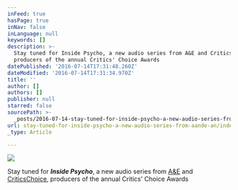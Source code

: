 ```yaml
---
inFeed: true
hasPage: true
inNav: false
inLanguage: null
keywords: []
description: >-
  Stay tuned for Inside Psycho, a new audio series from A&E and CriticsChoice,
  producers of the annual Critics' Choice Awards
datePublished: '2016-07-14T17:31:48.260Z'
dateModified: '2016-07-14T17:31:34.970Z'
title: ''
author: []
authors: []
publisher: null
starred: false
sourcePath: >-
  _posts/2016-07-14-stay-tuned-for-inside-psycho-a-new-audio-series-from-aande-an.md
url: stay-tuned-for-inside-psycho-a-new-audio-series-from-aande-an/index.html
_type: Article

---
```

![](https://the-grid-user-content.s3-us-west-2.amazonaws.com/6702773c-5477-4da6-977a-f261129b7fae.png)

Stay tuned for **_Inside Psycho_**, a new audio series from [A&E][0] and [CriticsChoice][1], producers of the annual Critics' Choice Awards

[0]: http://aetv.com/
[1]: http://criticschoice.com/